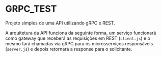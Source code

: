 # GRPC_TEST

Projeto simples de uma API utilizando gRPC e REST.

A arquitetura da API funciona da seguinte forma, um serviço funcionará como gateway que receberá as requisições em REST (`client.js`) e o mesmo fará chamadas via gRPC para os microsserviços responsáveis (`server.js`) e depois retornará a response para o solicitante.
